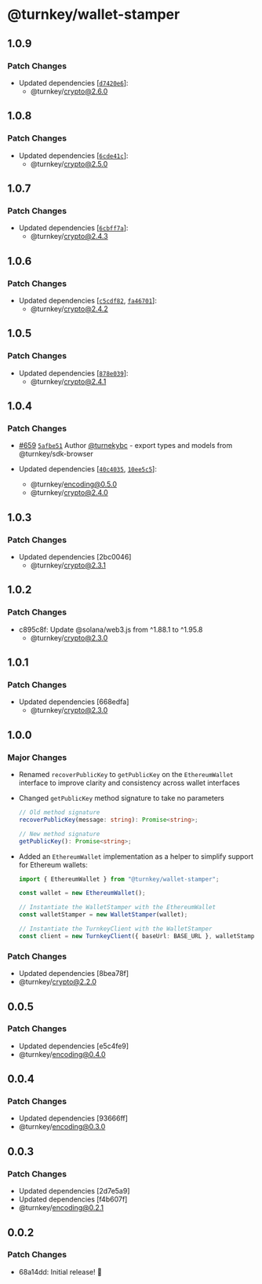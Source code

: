 # @turnkey/wallet-stamper

## 1.0.9

### Patch Changes

- Updated dependencies [[`d7420e6`](https://github.com/tkhq/sdk/commit/d7420e6c3559efc1024b58749b31d253150cb189)]:
  - @turnkey/crypto@2.6.0

## 1.0.8

### Patch Changes

- Updated dependencies [[`6cde41c`](https://github.com/tkhq/sdk/commit/6cde41cfecdfb7d54abf52cc65e28ef0e2ad6ba3)]:
  - @turnkey/crypto@2.5.0

## 1.0.7

### Patch Changes

- Updated dependencies [[`6cbff7a`](https://github.com/tkhq/sdk/commit/6cbff7a0c0b3a9a05586399e5cef476154d3bdca)]:
  - @turnkey/crypto@2.4.3

## 1.0.6

### Patch Changes

- Updated dependencies [[`c5cdf82`](https://github.com/tkhq/sdk/commit/c5cdf8229da5da1bd6d52db06b2fe42826e96d57), [`fa46701`](https://github.com/tkhq/sdk/commit/fa467019eef34b5199372248edff1e7a64934e79)]:
  - @turnkey/crypto@2.4.2

## 1.0.5

### Patch Changes

- Updated dependencies [[`878e039`](https://github.com/tkhq/sdk/commit/878e03973856cfec83e6e3fda5b76d1b64943628)]:
  - @turnkey/crypto@2.4.1

## 1.0.4

### Patch Changes

- [#659](https://github.com/tkhq/sdk/pull/659) [`5afbe51`](https://github.com/tkhq/sdk/commit/5afbe51949bdd1997fad083a4c1e4272ff7409dc) Author [@turnekybc](https://github.com/turnekybc) - export types and models from @turnkey/sdk-browser

- Updated dependencies [[`40c4035`](https://github.com/tkhq/sdk/commit/40c40359ec7096d0bca39ffc93e89361b3b11a1a), [`10ee5c5`](https://github.com/tkhq/sdk/commit/10ee5c524b477ce998e4fc635152cd101ae5a9cc)]:
  - @turnkey/encoding@0.5.0
  - @turnkey/crypto@2.4.0

## 1.0.3

### Patch Changes

- Updated dependencies [2bc0046]
  - @turnkey/crypto@2.3.1

## 1.0.2

### Patch Changes

- c895c8f: Update @solana/web3.js from ^1.88.1 to ^1.95.8
  - @turnkey/crypto@2.3.0

## 1.0.1

### Patch Changes

- Updated dependencies [668edfa]
  - @turnkey/crypto@2.3.0

## 1.0.0

### Major Changes

- Renamed `recoverPublicKey` to `getPublicKey` on the `EthereumWallet` interface to improve clarity and consistency across wallet interfaces

- Changed `getPublicKey` method signature to take no parameters

  ```typescript
  // Old method signature
  recoverPublicKey(message: string): Promise<string>;
  ```

  ```typescript
  // New method signature
  getPublicKey(): Promise<string>;
  ```

- Added an `EthereumWallet` implementation as a helper to simplify support for Ethereum wallets:

  ```typescript
  import { EthereumWallet } from "@turnkey/wallet-stamper";

  const wallet = new EthereumWallet();

  // Instantiate the WalletStamper with the EthereumWallet
  const walletStamper = new WalletStamper(wallet);

  // Instantiate the TurnkeyClient with the WalletStamper
  const client = new TurnkeyClient({ baseUrl: BASE_URL }, walletStamper);
  ```

### Patch Changes

- Updated dependencies [8bea78f]
- @turnkey/crypto@2.2.0

## 0.0.5

### Patch Changes

- Updated dependencies [e5c4fe9]
- @turnkey/encoding@0.4.0

## 0.0.4

### Patch Changes

- Updated dependencies [93666ff]
- @turnkey/encoding@0.3.0

## 0.0.3

### Patch Changes

- Updated dependencies [2d7e5a9]
- Updated dependencies [f4b607f]
- @turnkey/encoding@0.2.1

## 0.0.2

### Patch Changes

- 68a14dd: Initial release! 🎉
